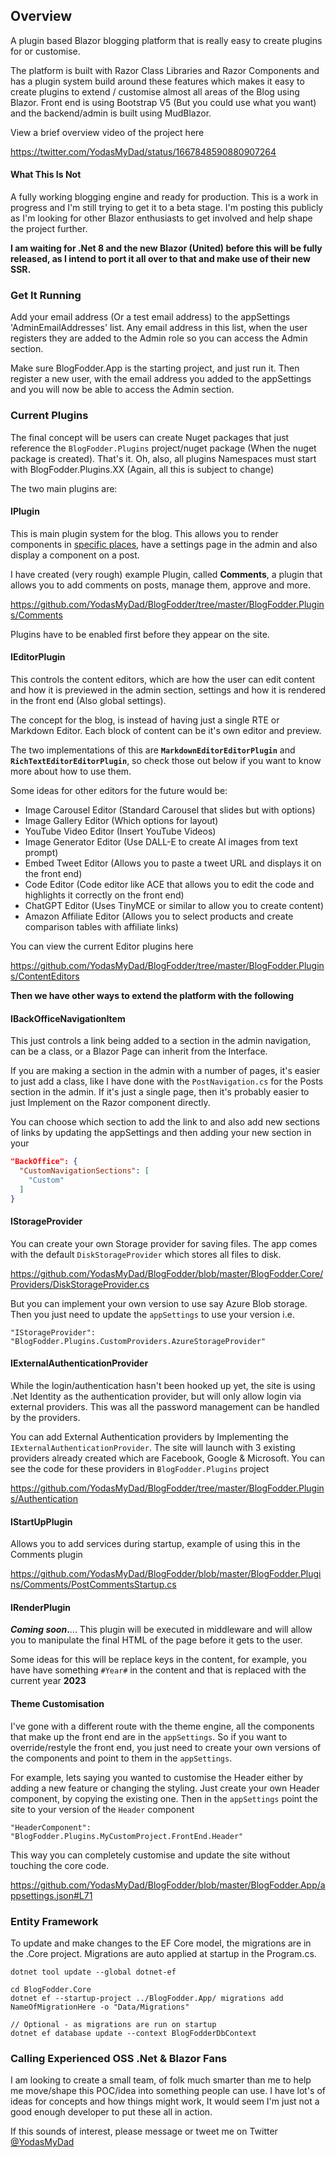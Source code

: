 ## Overview

A plugin based Blazor blogging platform that is really easy to create plugins for or customise. 

The platform is built with Razor Class Libraries and Razor Components and has a plugin system build around these features which makes it easy to create plugins to extend / customise almost all areas of the Blog using Blazor. Front end is using Bootstrap V5 (But you could use what you want) and the backend/admin is built using MudBlazor.

View a brief overview video of the project here

https://twitter.com/YodasMyDad/status/1667848590880907264

#### What This Is Not

A fully working blogging engine and ready for production. This is a work in progress and I'm still trying to get it to a beta stage. I'm posting this publicly as I'm looking for other Blazor enthusiasts to get involved and help shape the project further.

**I am waiting for .Net 8 and the new Blazor (United) before this will be fully released, as I intend to port it all over to that and make use of their new SSR.**

### Get It Running

Add your email address (Or a test email address) to the appSettings 'AdminEmailAddresses' list. Any email address in this list, when the user registers they are added to the Admin role so you can access the Admin section.

Make sure BlogFodder.App is the starting project, and just run it. Then register a new user, with the email address you added to the appSettings and you will now be able to access the Admin section.

### Current Plugins

The final concept will be users can create Nuget packages that just reference the `BlogFodder.Plugins` project/nuget package (When the nuget package is created). That's it. Oh, also, all plugins Namespaces must start with BlogFodder.Plugins.XX (Again, all this is subject to change)

The two main plugins are:

#### IPlugin

This is main plugin system for the blog. This allows you to render components in [specific places,](https://github.com/YodasMyDad/BlogFodder/blob/master/BlogFodder.Core/Plugins/Models/PluginDisplayArea.cs) have a settings page in the admin and also display a component on a post.

I have created (very rough) example Plugin, called **Comments**, a plugin that allows you to add comments on posts, manage them, approve and more. 

https://github.com/YodasMyDad/BlogFodder/tree/master/BlogFodder.Plugins/Comments

Plugins have to be enabled first before they appear on the site.

#### IEditorPlugin

This controls the content editors, which are how the user can edit content and how it is previewed in the admin section, settings and how it is rendered in the front end (Also global settings). 

The concept for the blog, is instead of having just a single RTE or Markdown Editor. Each block of content can be it's own editor and preview. 

The two implementations of this are **`MarkdownEditorEditorPlugin`** and **`RichTextEditorEditorPlugin`**, so check those out below if you want to know more about how to use them.

Some ideas for other editors for the future would be:

- Image Carousel Editor (Standard Carousel that slides but with options)
- Image Gallery Editor (Which options for layout)
- YouTube Video Editor (Insert YouTube Videos)
- Image Generator Editor (Use DALL-E to create AI images from text prompt)
- Embed Tweet Editor (Allows you to paste a tweet URL and displays it on the front end)
- Code Editor (Code editor like ACE that allows you to edit the code and highlights it correctly on the front end)
- ChatGPT Editor (Uses TinyMCE or similar to allow you to create content)
- Amazon Affiliate Editor (Allows you to select products and create comparison tables with affiliate links)

You can view the current Editor plugins here

https://github.com/YodasMyDad/BlogFodder/tree/master/BlogFodder.Plugins/ContentEditors

**Then we have other ways to extend the platform with the following**

#### IBackOfficeNavigationItem

This just controls a link being added to a section in the admin navigation, can be a class, or a Blazor Page can inherit from the Interface.

If you are making a section in the admin with a number of pages, it's easier to just add a class, like I have done with the `PostNavigation.cs` for the Posts section in the admin. If it's just a single page, then it's probably easier to just Implement on the Razor component directly.

You can choose which section to add the link to and also add new sections of links by updating the appSettings and then adding your new section in your 

```json
"BackOffice": {
  "CustomNavigationSections": [
    "Custom"
  ]
}
```

#### IStorageProvider

You can create your own Storage provider for saving files. The app comes with the default `DiskStorageProvider` which stores all files to disk. 

https://github.com/YodasMyDad/BlogFodder/blob/master/BlogFodder.Core/Providers/DiskStorageProvider.cs

But you can implement your own version to use say Azure Blob storage. Then you just need to update the `appSettings` to use your version i.e.

`"IStorageProvider": "BlogFodder.Plugins.CustomProviders.AzureStorageProvider"`

#### IExternalAuthenticationProvider

While the login/authentication hasn't been hooked up yet, the site is using .Net Identity as the authentication provider, but will only allow login via external providers. This was all the password management can be handled by the providers.

You can add External Authentication providers by Implementing the `IExternalAuthenticationProvider`. The site will launch with 3 existing providers already created which are Facebook, Google & Microsoft. You can see the code for these providers in `BlogFodder.Plugins` project

https://github.com/YodasMyDad/BlogFodder/tree/master/BlogFodder.Plugins/Authentication

#### IStartUpPlugin

Allows you to add services during startup, example of using this in the Comments plugin

https://github.com/YodasMyDad/BlogFodder/blob/master/BlogFodder.Plugins/Comments/PostCommentsStartup.cs

#### IRenderPlugin

***Coming soon*.**... This plugin will be executed in middleware and will allow you to manipulate the final HTML of the page before it gets to the user.

Some ideas for this will be replace keys in the content, for example, you have have something `#Year#` in the content and that is replaced with the current year **2023**

#### Theme Customisation

I've gone with a different route with the theme engine, all the components that make up the front end are in the `appSettings`. So if you want to override/restyle the front end, you just need to create your own versions of the components and point to them in the `appSettings`.

For example, lets saying you wanted to customise the Header either by adding a new feature or changing the styling. Just create your own Header component, by copying the existing one. Then in the `appSettings` point the site to your version of the `Header` component

`"HeaderComponent": "BlogFodder.Plugins.MyCustomProject.FrontEnd.Header"`

This way you can completely customise and update the site without touching the core code.

https://github.com/YodasMyDad/BlogFodder/blob/master/BlogFodder.App/appsettings.json#L71

### Entity Framework

To update and make changes to the EF Core model, the migrations are in the .Core project. Migrations are auto applied at startup in the Program.cs.

```
dotnet tool update --global dotnet-ef

cd BlogFodder.Core
dotnet ef --startup-project ../BlogFodder.App/ migrations add NameOfMigrationHere -o "Data/Migrations"

// Optional - as migrations are run on startup  
dotnet ef database update --context BlogFodderDbContext
```

### Calling Experienced OSS .Net & Blazor Fans

I am looking to create a small team, of folk much smarter than me to help me move/shape this POC/idea into something people can use. I have lot's of ideas for concepts and how things might work, It would seem I'm just not a good enough developer to put these all in action.

If this sounds of interest, please message or tweet me on Twitter [@YodasMyDad](https://twitter.com/YodasMyDad)
